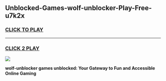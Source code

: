 
## Unblocked-Games-wolf-unblocker-Play-Free-u7k2x
<h3>
<a href="https://premium76.site?title=wolf-unblocker&ref=18A1">CLICK TO PLAY</a></h3>
<hr>

<h3>
<a href="https://premium76.site?title=wolf-unblocker&ref=18A1">CLICK 2 PLAY</a>
  
</h3>

<a href="https://premium76.site?title=wolf-unblocker&ref=18A1"><img src="https://clearcache.store/games.png"></a>


**wolf-unblocker games unblocked: Your Gateway to Fun and Accessible Online Gaming**
